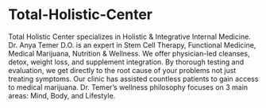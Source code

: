 # Total-Holistic-Center
Total Holistic Center specializes in Holistic &amp; Integrative Internal Medicine. Dr. Anya Temer D.O. is an expert in Stem Cell Therapy, Functional Medicine, Medical Marijuana, Nutrition &amp; Wellness. 
We offer physician-led cleanses, detox, weight loss, and supplement integration.
 By thorough testing and evaluation, we get directly to the root cause of your problems not just treating symptoms.
 Our clinic has assisted countless patients to gain access to medical marijuana.
 Dr. Temer’s wellness philosophy focuses on 3 main areas: Mind, Body, and Lifestyle.
